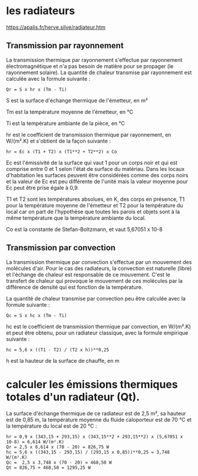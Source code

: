 # les radiateurs

https://apalis.fr/herve.silve/radiateur.htm

## Transmission par rayonnement

La transmission thermique par rayonnement s'effectue par rayonnement électromagnétique et n'a pas besoin de matière pour se propager (le rayonnement solaire). La quantité de chaleur transmise par rayonnement est calculée avec la formule suivante :
```
Qr = S x hr x (Tm - Ti)
```
S est la surface d'échange thermique de l'émetteur, en m²

Tm est la température moyenne de l'émetteur, en °C

Ti est la température ambiante de la pièce, en °C

hr est le coefficient de transmission thermique par rayonnement, en W/(m².K) et s'obtient de la façon suivante :
```
hr = Ec x (T1 + T2) x (T1**2 + T2**2) x Co
```
Ec est l'émissivité de la surface qui vaut 1 pour un corps noir et qui est comprise entre 0 et 1 selon l'état de surface du matériau. Dans les locaux d'habitation les surfaces peuvent être considérées comme des corps noirs et la valeur de Ec est peu différente de l'unité mais la valeur moyenne pour Ec peut être prise égale à 0,9.

T1 et T2 sont les températures absolues, en K, des corps en présence, T1 pour la température moyenne de l'émetteur et T2 pour la température du local car on part de l'hypothèse que toutes les parois et objets sont à la même température que la température ambiante du local.

Co est la constante de Stefan-Boltzmann, et vaut 5,67051 x 10-8

## Transmission par convection

La transmission thermique par convection s'effectue par un mouvement des molécules d'air. Pour le cas des radiateurs, la convection est naturelle (libre) et l'échange de chaleur est responsable de ce mouvement. C'est le transfert de chaleur qui provoque le mouvement de ces molécules par la différence de densité qui est fonction de la température.

La quantité de chaleur transmise par convection peu être calculée avec la formule suivante :
```
Qc = S x hc x (Tm - Ti)
```

hc est le coefficient de transmission thermique par convection, en W/(m².K) et peut être obtenu, pour un radiateur classique, avec la formule empirique suivante :

```
hc = 5,6 x ((T1 - T2) / (T2 x h))**0,25
```

h est la hauteur de la surface de chauffe, en m

# calculer les émissions thermiques totales d'un radiateur (Qt).

La surface d'échange thermique de ce radiateur est de 2,5 m², sa hauteur est de 0,85 m, la température moyenne du fluide caloporteur est de 70 °C et la température du local est de 20 °C :

```
hr = 0,9 x (343,15 + 293,15) x (343,15**2 + 293,15**2) x (5,67051 x 10-8) = 6,614 W/(m².K)
Qr = 2,5 x 6,614 x (70 - 20) = 826,75 W
hc = 5,6 x ((343,15 - 293,15) / (293,15 x 0,85))**0,25 = 3,748 W/(m².K)
Qc =  2,5 x 3,748 x (70 - 20) = 468,50 W
Qt = 826,75 + 468,50 = 1295,25 W
```

